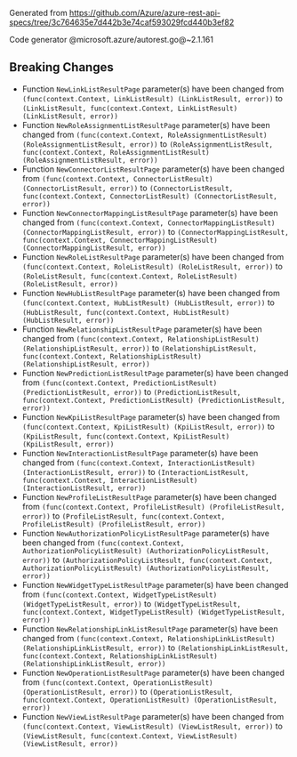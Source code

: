 Generated from https://github.com/Azure/azure-rest-api-specs/tree/3c764635e7d442b3e74caf593029fcd440b3ef82

Code generator @microsoft.azure/autorest.go@~2.1.161

## Breaking Changes

- Function `NewLinkListResultPage` parameter(s) have been changed from `(func(context.Context, LinkListResult) (LinkListResult, error))` to `(LinkListResult, func(context.Context, LinkListResult) (LinkListResult, error))`
- Function `NewRoleAssignmentListResultPage` parameter(s) have been changed from `(func(context.Context, RoleAssignmentListResult) (RoleAssignmentListResult, error))` to `(RoleAssignmentListResult, func(context.Context, RoleAssignmentListResult) (RoleAssignmentListResult, error))`
- Function `NewConnectorListResultPage` parameter(s) have been changed from `(func(context.Context, ConnectorListResult) (ConnectorListResult, error))` to `(ConnectorListResult, func(context.Context, ConnectorListResult) (ConnectorListResult, error))`
- Function `NewConnectorMappingListResultPage` parameter(s) have been changed from `(func(context.Context, ConnectorMappingListResult) (ConnectorMappingListResult, error))` to `(ConnectorMappingListResult, func(context.Context, ConnectorMappingListResult) (ConnectorMappingListResult, error))`
- Function `NewRoleListResultPage` parameter(s) have been changed from `(func(context.Context, RoleListResult) (RoleListResult, error))` to `(RoleListResult, func(context.Context, RoleListResult) (RoleListResult, error))`
- Function `NewHubListResultPage` parameter(s) have been changed from `(func(context.Context, HubListResult) (HubListResult, error))` to `(HubListResult, func(context.Context, HubListResult) (HubListResult, error))`
- Function `NewRelationshipListResultPage` parameter(s) have been changed from `(func(context.Context, RelationshipListResult) (RelationshipListResult, error))` to `(RelationshipListResult, func(context.Context, RelationshipListResult) (RelationshipListResult, error))`
- Function `NewPredictionListResultPage` parameter(s) have been changed from `(func(context.Context, PredictionListResult) (PredictionListResult, error))` to `(PredictionListResult, func(context.Context, PredictionListResult) (PredictionListResult, error))`
- Function `NewKpiListResultPage` parameter(s) have been changed from `(func(context.Context, KpiListResult) (KpiListResult, error))` to `(KpiListResult, func(context.Context, KpiListResult) (KpiListResult, error))`
- Function `NewInteractionListResultPage` parameter(s) have been changed from `(func(context.Context, InteractionListResult) (InteractionListResult, error))` to `(InteractionListResult, func(context.Context, InteractionListResult) (InteractionListResult, error))`
- Function `NewProfileListResultPage` parameter(s) have been changed from `(func(context.Context, ProfileListResult) (ProfileListResult, error))` to `(ProfileListResult, func(context.Context, ProfileListResult) (ProfileListResult, error))`
- Function `NewAuthorizationPolicyListResultPage` parameter(s) have been changed from `(func(context.Context, AuthorizationPolicyListResult) (AuthorizationPolicyListResult, error))` to `(AuthorizationPolicyListResult, func(context.Context, AuthorizationPolicyListResult) (AuthorizationPolicyListResult, error))`
- Function `NewWidgetTypeListResultPage` parameter(s) have been changed from `(func(context.Context, WidgetTypeListResult) (WidgetTypeListResult, error))` to `(WidgetTypeListResult, func(context.Context, WidgetTypeListResult) (WidgetTypeListResult, error))`
- Function `NewRelationshipLinkListResultPage` parameter(s) have been changed from `(func(context.Context, RelationshipLinkListResult) (RelationshipLinkListResult, error))` to `(RelationshipLinkListResult, func(context.Context, RelationshipLinkListResult) (RelationshipLinkListResult, error))`
- Function `NewOperationListResultPage` parameter(s) have been changed from `(func(context.Context, OperationListResult) (OperationListResult, error))` to `(OperationListResult, func(context.Context, OperationListResult) (OperationListResult, error))`
- Function `NewViewListResultPage` parameter(s) have been changed from `(func(context.Context, ViewListResult) (ViewListResult, error))` to `(ViewListResult, func(context.Context, ViewListResult) (ViewListResult, error))`
